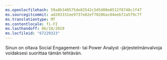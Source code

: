 ```yaml
---
ms.openlocfilehash: 59a8b340575de82542c5d5d00e8512f8748c1f47
ms.sourcegitcommit: ad203331ee9737e82ef70206ac04eeb72a5f9c7f
ms.translationtype: MT
ms.contentlocale: fi-FI
ms.lasthandoff: 06/18/2019
ms.locfileid: "67229323"
---
```

Sinun on oltava Social Engagement- tai Power Analyst -järjestelmänvalvoja voidaksesi suorittaa tämän tehtävän.